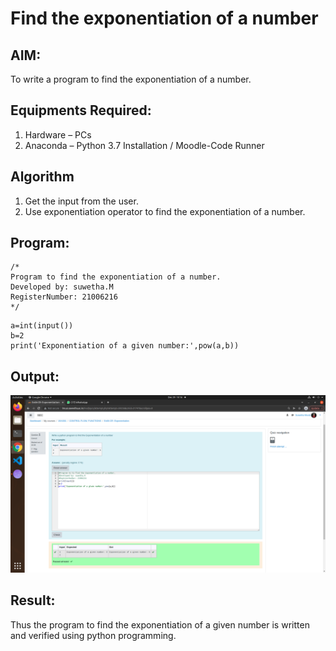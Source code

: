 # Find the exponentiation of a number

## AIM:
To write a program to find the exponentiation of a number.

## Equipments Required:
1. Hardware – PCs
2. Anaconda – Python 3.7 Installation / Moodle-Code Runner

## Algorithm
1. Get the input from the user.
2. Use exponentiation operator to find the exponentiation of a number.

## Program:
```
/*
Program to find the exponentiation of a number.
Developed by: suwetha.M
RegisterNumber: 21006216
*/
```
```
a=int(input())
b=2
print('Exponentiation of a given number:',pow(a,b))
```

## Output:
![output](IA.1.png)


## Result:
Thus the program to find the exponentiation of a given number is written and verified using python programming.

